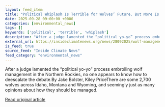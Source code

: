 ```yaml
---
layout: feed_item
title: "Political Whiplash Is Terrible for Wolves’ Future. But More Is Coming."
date: 2025-09-28 09:00:00 +0000
categories: [environmental_news]
tags: []
keywords: ['political', 'terrible', 'whiplash']
description: "After a judge lamented the “political yo-yo” process embroiling wolf management in the Northern Rockies, no one appears to know how to deescalate the debate"
external_url: https://insideclimatenews.org/news/28092025/wolf-management-endangered-species-future/
is_feed: true
source_feed: "Inside Climate News"
feed_category: "environmental_news"
---
```


After a judge lamented the “political yo-yo” process embroiling wolf management in the Northern Rockies, no one appears to know how to deescalate the debate.By Jake Bolster, Kiley PriceThere are some 2,700 wolves across Idaho, Montana and Wyoming, and seemingly just as many opinions about how they should be managed.&nbsp;

[Read original article](https://insideclimatenews.org/news/28092025/wolf-management-endangered-species-future/)
